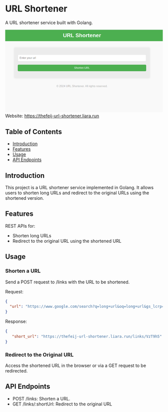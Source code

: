 # URL Shortener

A URL shortener service built with Golang. 


![Home Page Screenshot](./assets/home-page-screenshot.png)
Website: https://thefeij-url-shortener.liara.run

## Table of Contents

- [Introduction](#introduction)
- [Features](#features)
- [Usage](#usage)
- [API Endpoints](#api-endpoints)

## Introduction

This project is a URL shortener service implemented in Golang. It allows users to shorten long URLs and redirect to the original URLs using the shortened version.

## Features

REST APIs for:
- Shorten long URLs
- Redirect to the original URL using the shortened URL


## Usage

### Shorten a URL
Send a POST request to /links with the URL to be shortened.

Request:
```json
{
  "url": "https://www.google.com/search?q=long+url&oq=long+url&gs_lcrp=EgZjaHJvbWUyBggAEEUYOTIHCAEQABiABDIJCAIQABgKGIAEMgcIAxAuGIAEMgcIBBAuGIAEMgcIBRAAGIAEMgcIBhAAGIAEMgcIBxAAGIAEMgcICBAAGIAEMgcICRAAGIAE0gEIMTgzNmowajeoAgCwAgA&sourceid=chrome&ie=UTF-8"
}
```

Response:
```json
{
   "short_url": "https://thefeij-url-shortener.liara.run/links/VzT9h5"
}
```

### Redirect to the Original URL
Access the shortened URL in the browser or via a GET request to be redirected.

## API Endpoints
- POST /links: Shorten a URL.
- GET /links/:shortUrl: Redirect to the original URL
